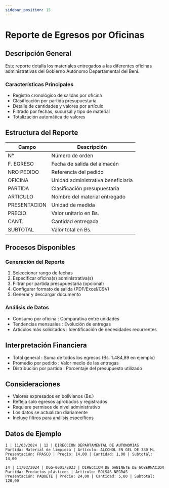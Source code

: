 ```yaml
---
sidebar_position: 15
---
```


# Reporte de Egresos por Oficinas

## Descripción General
Este reporte detalla los materiales entregados a las diferentes oficinas administrativas del Gobierno Autónomo Departamental del Beni.

### Características Principales
- Registro cronológico de salidas por oficina
- Clasificación por partida presupuestaria
- Detalle de cantidades y valores por artículo
- Filtrado por fechas, sucursal y tipo de material
- Totalización automática de valores

## Estructura del Reporte

| Campo | Descripción |
|-------|-------------|
| N° | Número de orden |
| F. EGRESO | Fecha de salida del almacén |
| NRO PEDIDO | Referencia del pedido |
| OFICINA | Unidad administrativa beneficiaria |
| PARTIDA | Clasificación presupuestaria |
| ARTICULO | Nombre del material entregado |
| PRESENTACION | Unidad de medida |
| PRECIO | Valor unitario en Bs. |
| CANT. | Cantidad entregada |
| SUBTOTAL | Valor total en Bs. |


## Procesos Disponibles
### Generación del Reporte
1. Seleccionar rango de fechas
2. Especificar oficina(s) administrativa(s)
3. Filtrar por partida presupuestaria (opcional)
4. Configurar formato de salida (PDF/Excel/CSV)
5. Generar y descargar documento
### Análisis de Datos
- Consumo por oficina : Comparativa entre unidades
- Tendencias mensuales : Evolución de entregas
- Artículos más solicitados : Identificación de necesidades recurrentes
## Interpretación Financiera
- Total general : Suma de todos los egresos (Bs. 1.484,89 en ejemplo)
- Promedio por pedido : Valor medio de las entregas
- Distribución por partida : Porcentaje del presupuesto utilizado
## Consideraciones
- Valores expresados en bolivianos (Bs.)
- Refleja solo egresos aprobados y registrados
- Requiere permisos de nivel administrativo
- Los datos se actualizan diariamente
- Incluye filtros para análisis específicos

## Datos de Ejemplo

```plaintext
1 | 11/03/2024 | 12 | DIRECCIÓN DEPARTAMENTAL DE AUTONOMIAS
Partida: Material de limpieza | Artículo: ALCOHOL EN GEL DE 380 ML
Presentación: FRASCO | Precio: 14,00 | Cantidad: 1,00 | Subtotal: 14,00

14 | 11/03/2024 | DGG-0001/2023 | DIRECCION DE GABINETE DE GOBERNACION
Partida: Productos plásticos | Artículo: BOLSAS NEGRAS
Presentación: PAQUETE | Precio: 24,00 | Cantidad: 5,00 | Subtotal: 120,00